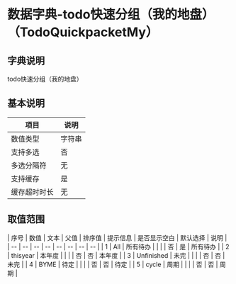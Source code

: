 # 数据字典-todo快速分组（我的地盘）（TodoQuickpacketMy）
## 字典说明
todo快速分组（我的地盘）

## 基本说明
| 项目 | 说明 |
| -- | -- |
| 数值类型 | 字符串 |
| 支持多选 | 否 |
| 多选分隔符 | 无 |
| 支持缓存 | 是 |
| 缓存超时时长 | 无 |

## 取值范围
| 序号 | 数值 | 文本 | 父值 | 排序值 | 提示信息 | 是否显示空白 | 默认选择 | 说明 |
| -- | -- | -- | -- | -- | -- | -- | -- |
| 1 | All | 所有待办 |  |  |  | 否 | 是 | 所有待办 |
| 2 | thisyear | 本年度 |  |  |  | 否 | 否 | 本年度 |
| 3 | Unfinished | 未完 |  |  |  | 否 | 否 | 未完 |
| 4 | BYME | 待定 |  |  |  | 否 | 否 | 待定 |
| 5 | cycle | 周期 |  |  |  | 否 | 否 | 周期 |

